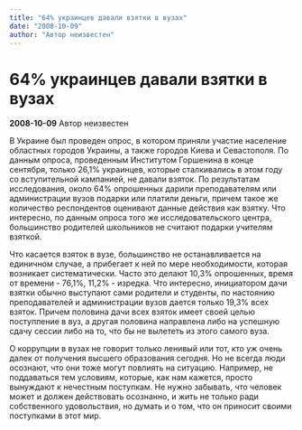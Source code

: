 ```yaml
---
title: "64% украинцев давали взятки в вузах"
date: "2008-10-09"
author: "Автор неизвестен"
---
```


# 64% украинцев давали взятки в вузах

**2008-10-09** Автор неизвестен

В Украине был проведен опрос, в котором приняли участие население областных городов Украины, а также городов Киева и Севастополя. По данным опроса, проведенным Институтом Горшенина в конце сентября, только 26,1% украинцев, которые сталкивались в этом году со вступительной кампанией, не давали взяток. По результатам исследования, около 64% опрошенных дарили преподавателям или администрации вузов подарки или платили деньги, причем такое же количество респондентов оценивают данные действия как взятку. Что интересно, по данным опроса того же исследовательского центра, большинство родителей школьников не считают подарки учителям взяткой.

Что касается взяток в вузе, большинство не останавливается на единичном случае, а прибегает к ней по мере необходимости, которая возникает систематически. Часто это делают 10,3% опрошенных, время от времени - 76,1%, 11,2% - изредка. Что интересно, инициатором дачи взятки обычно выступают сами родители и студенты, по настоянию преподавателей и администрации вузов дается только 19,3% всех взяток. Причем половина дачи всех взяток имеет своей целью поступление в вуз, а другая половина направлена либо на успешную сдачу сессии либо на то, что бы не вылететь из этого самого вуза.

О коррупции в вузах не говорит только ленивый или тот, кто уж очень далек от получения высшего образования сегодня. Но не всегда люди осознают, что они тоже могут повлиять на ситуацию. Например, не поддаваться тем условиям, которые, как нам кажется, просто вынуждают к нечестным поступкам. Не нужно забывать, что человек может и должен действовать осознанно, и жить не только ради собственного удовольствия, но думать и о том, что он приносит своими поступками в этот мир.
